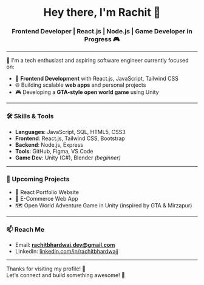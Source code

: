 <h1 align="center">Hey there, I'm Rachit 👋</h1>
<h3 align="center">Frontend Developer | React.js | Node.js | Game Developer in Progress 🎮</h3>

---

🚀 I'm a tech enthusiast and aspiring software engineer currently focused on:
- 🔧 **Frontend Development** with React.js, JavaScript, Tailwind CSS
- 🌐 Building scalable **web apps** and personal projects
- 🎮 Developing a **GTA-style open world game** using Unity

---

### 🛠️ Skills & Tools
- **Languages**: JavaScript, SQL, HTML5, CSS3
- **Frontend**: React.js, Tailwind CSS, Bootstrap
- **Backend**: Node.js, Express
- **Tools**: GitHub, Figma, VS Code
- **Game Dev**: Unity (C#), Blender *(beginner)*

---

### 📌 Upcoming Projects
- 🌟 React Portfolio Website
- 🛒 E-Commerce Web App
- 🗺️ Open World Adventure Game in Unity (inspired by GTA & Mirzapur)

---

### 📫 Reach Me
- Email: **rachitbhardwaj.dev@gmail.com**
- LinkedIn: [linkedin.com/in/rachitbhardwajj](https://linkedin.com/in/rachitbhardwajj)

---

Thanks for visiting my profile! 🙏  
Let's connect and build something awesome! 🚀
